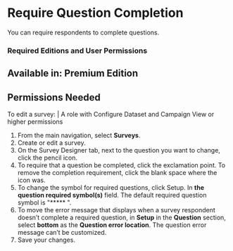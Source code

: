 

# Require Question Completion

You can require respondents to complete questions.

### Required Editions and User Permissions

Available in: Premium Edition  
---  
  
  

Permissions Needed  
---  
To edit a survey: | A role with Configure Dataset and Campaign View or higher permissions  
  
  1. From the main navigation, select **Surveys**.
  2. Create or edit a survey.
  3. On the Survey Designer tab, next to the question you want to change, click the pencil icon.
  4. To require that a question be completed, click the exclamation point. To remove the completion requirement, click the blank space where the icon was.
  5. To change the symbol for required questions, click Setup. In **the question required symbol(s)** field. The default required question symbol is "***** ".
  6. To move the error message that displays when a survey respondent doesn’t complete a required question, in **Setup** in the **Question** section, select **bottom** as the **Question error location**. The question error message can’t be customized.
  7. Save your changes.

